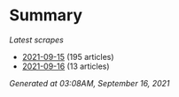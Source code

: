 # Summary
*Latest scrapes*
* [2021-09-15](https://github.com/nuuuwan/news_lk/blob/data/news_lk.2021-09-15.json) (195 articles)
* [2021-09-16](https://github.com/nuuuwan/news_lk/blob/data/news_lk.2021-09-16.json) (13 articles)

*Generated at 03:08AM, September 16, 2021*